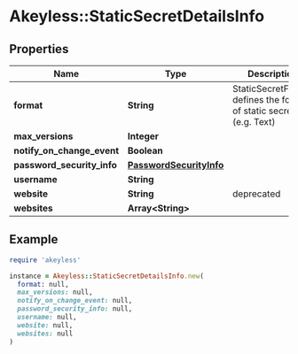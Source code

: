 # Akeyless::StaticSecretDetailsInfo

## Properties

| Name | Type | Description | Notes |
| ---- | ---- | ----------- | ----- |
| **format** | **String** | StaticSecretFormat defines the format of static secret (e.g. Text) | [optional] |
| **max_versions** | **Integer** |  | [optional] |
| **notify_on_change_event** | **Boolean** |  | [optional] |
| **password_security_info** | [**PasswordSecurityInfo**](PasswordSecurityInfo.md) |  | [optional] |
| **username** | **String** |  | [optional] |
| **website** | **String** | deprecated | [optional] |
| **websites** | **Array&lt;String&gt;** |  | [optional] |

## Example

```ruby
require 'akeyless'

instance = Akeyless::StaticSecretDetailsInfo.new(
  format: null,
  max_versions: null,
  notify_on_change_event: null,
  password_security_info: null,
  username: null,
  website: null,
  websites: null
)
```

